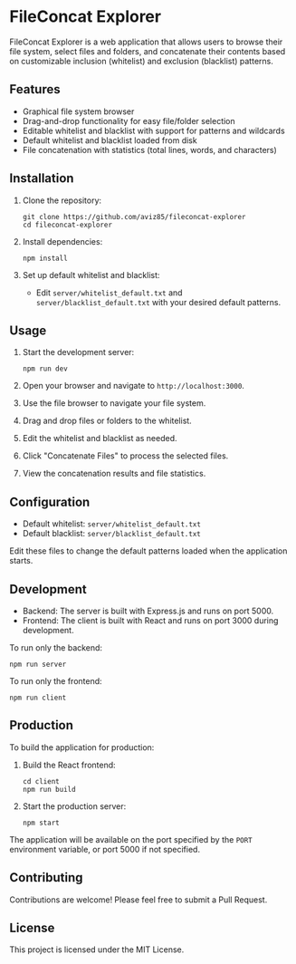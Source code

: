 # FileConcat Explorer

FileConcat Explorer is a web application that allows users to browse their file system, select files and folders, and concatenate their contents based on customizable inclusion (whitelist) and exclusion (blacklist) patterns.

## Features

- Graphical file system browser
- Drag-and-drop functionality for easy file/folder selection
- Editable whitelist and blacklist with support for patterns and wildcards
- Default whitelist and blacklist loaded from disk
- File concatenation with statistics (total lines, words, and characters)

## Installation

1. Clone the repository:
   ```
   git clone https://github.com/aviz85/fileconcat-explorer
   cd fileconcat-explorer
   ```

2. Install dependencies:
   ```
   npm install
   ```

3. Set up default whitelist and blacklist:
   - Edit `server/whitelist_default.txt` and `server/blacklist_default.txt` with your desired default patterns.

## Usage

1. Start the development server:
   ```
   npm run dev
   ```

2. Open your browser and navigate to `http://localhost:3000`.

3. Use the file browser to navigate your file system.

4. Drag and drop files or folders to the whitelist.

5. Edit the whitelist and blacklist as needed.

6. Click "Concatenate Files" to process the selected files.

7. View the concatenation results and file statistics.

## Configuration

- Default whitelist: `server/whitelist_default.txt`
- Default blacklist: `server/blacklist_default.txt`

Edit these files to change the default patterns loaded when the application starts.

## Development

- Backend: The server is built with Express.js and runs on port 5000.
- Frontend: The client is built with React and runs on port 3000 during development.

To run only the backend:
```
npm run server
```

To run only the frontend:
```
npm run client
```

## Production

To build the application for production:

1. Build the React frontend:
   ```
   cd client
   npm run build
   ```

2. Start the production server:
   ```
   npm start
   ```

The application will be available on the port specified by the `PORT` environment variable, or port 5000 if not specified.

## Contributing

Contributions are welcome! Please feel free to submit a Pull Request.

## License

This project is licensed under the MIT License.